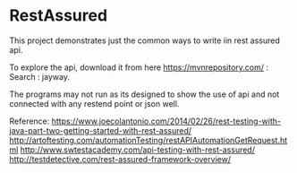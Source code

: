 # RestAssured

This project demonstrates just the common ways to write iin rest assured api.

To explore the api, download it from here https://mvnrepository.com/ : Search : jayway.

The programs may not run as its designed to show the use of api and not connected with any restend point or json well.

Reference:
https://www.joecolantonio.com/2014/02/26/rest-testing-with-java-part-two-getting-started-with-rest-assured/
http://artoftesting.com/automationTesting/restAPIAutomationGetRequest.html
http://www.swtestacademy.com/api-testing-with-rest-assured/
http://testdetective.com/rest-assured-framework-overview/

